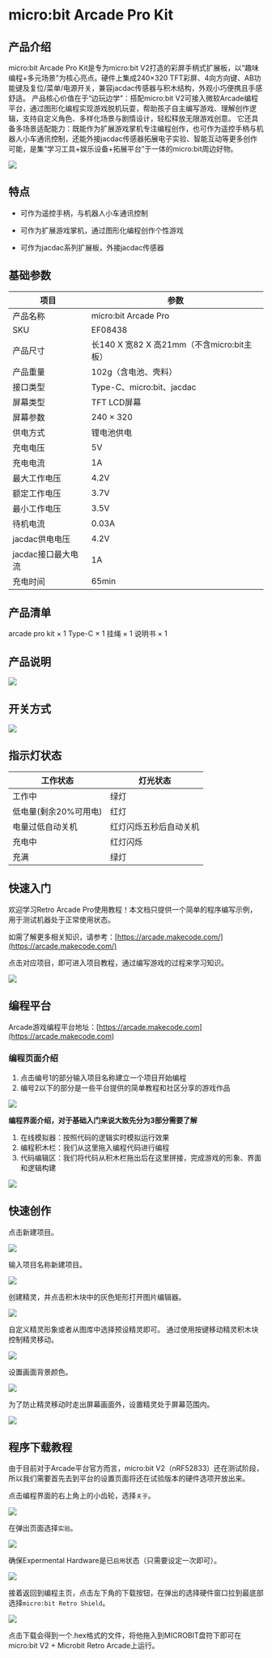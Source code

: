 ﻿# micro:bit Arcade Pro Kit

## 产品介绍

micro:bit Arcade Pro Kit是专为micro:bit V2打造的彩屏手柄式扩展板，以“趣味编程+多元场景”为核心亮点。硬件上集成240×320 TFT彩屏、4向方向键、AB功能键及复位/菜单/电源开关，兼容jacdac传感器与积木结构，外观小巧便携且手感舒适。
产品核心价值在于“边玩边学”：搭配micro:bit V2可接入微软Arcade编程平台，通过图形化编程实现游戏脱机玩耍，帮助孩子自主编写游戏、理解创作逻辑，支持自定义角色、多样化场景与剧情设计，轻松释放无限游戏创意。
它还具备多场景适配能力：既能作为扩展游戏掌机专注编程创作，也可作为遥控手柄与机器人小车通讯控制，还能外接jacdac传感器拓展电子实验、智能互动等更多创作可能，是集“学习工具+娱乐设备+拓展平台”于一体的micro:bit周边好物。

![](https://wiki-media-ef.oss-cn-hongkong.aliyuncs.com/docs/microbit/retro-arcade/microbit-arcade-pro-kit/microbit-arcade-pro-kit.png)

## 特点

- 可作为遥控手柄，与机器人小车通讯控制

- 可作为扩展游戏掌机，通过图形化编程创作个性游戏

- 可作为jacdac系列扩展板，外接jacdac传感器

## 基础参数

| 项目 | 参数 |
|---|---|
| 产品名称 | micro:bit Arcade Pro |
| SKU | EF08438 |
| 产品尺寸 | 长140 X 宽82 X 高21mm（不含micro:bit主板） |
| 产品重量 | 102g（含电池、壳料） |
| 接口类型 | Type-C、micro:bit、jacdac |
| 屏幕类型 | TFT LCD屏幕 |
| 屏幕参数 | 240 × 320 |
| 供电方式 | 锂电池供电 |
| 充电电压 | 5V |
| 充电电流 | 1A |
| 最大工作电压 | 4.2V |
| 额定工作电压 | 3.7V |
| 最小工作电压 | 3.5V |
| 待机电流 | 0.03A |
| jacdac供电电压 | 4.2V |
| jacdac接口最大电流 | 1A |
| 充电时间 | 65min |

## 产品清单

arcade pro kit × 1
Type-C × 1
挂绳 × 1
说明书 × 1

## 产品说明

![](https://wiki-media-ef.oss-cn-hongkong.aliyuncs.com/docs/microbit/retro-arcade/microbit-arcade-pro-kit/microbit-arcade-pro-kit-01.png)

##  开关方式

![](https://wiki-media-ef.oss-cn-hongkong.aliyuncs.com/docs/microbit/retro-arcade/microbit-arcade-pro-kit/microbit-arcade-pro-kit-02.png)

## 指示灯状态

| 工作状态 | 灯光状态 |
|---|---|
|工作中|绿灯|
|低电量(剩余20%可用电)|红灯|
|电量过低自动关机|红灯闪烁五秒后自动关机|
|充电中|红灯闪烁|
|充满|绿灯|

## 快速入门

欢迎学习Retro Arcade Pro使用教程！本文档只提供一个简单的程序编写示例，用于测试机器处于正常使用状态。

如需了解更多相关知识，请参考：[https://arcade.makecode.com/](https://arcade.makecode.com/)

点击对应项目，即可进入项目教程，通过编写游戏的过程来学习知识。

![](https://wiki-media-ef.oss-cn-hongkong.aliyuncs.com/docs/microbit/expansion-board/microbit-retro-arcade-se/images/microbit-retro-arcade-28.png)

## 编程平台

Arcade游戏编程平台地址：[https://arcade.makecode.com](https://arcade.makecode.com)

### 编程页面介绍

1. 点击编号1的部分输入项目名称建立一个项目开始编程
2. 编号2以下的部分是一些平台提供的简单教程和社区分享的游戏作品

![](https://wiki-media-ef.oss-cn-hongkong.aliyuncs.com/docs/microbit/expansion-board/microbit-retro-arcade-se/images/microbit-retro-arcade-08.png)

**编程界面介绍，对于基础入门来说大致先分为3部分需要了解**

1. 在线模拟器：按照代码的逻辑实时模拟运行效果
2. 编程积木栏：我们从这里拖入编程代码进行编程
3. 代码编辑区：我们将代码从积木栏拖出后在这里拼接，完成游戏的形象、界面和逻辑构建

![](https://wiki-media-ef.oss-cn-hongkong.aliyuncs.com/docs/microbit/expansion-board/microbit-retro-arcade-se/images/microbit-retro-arcade-09.png)

## 快速创作

点击新建项目。

![](https://wiki-media-ef.oss-cn-hongkong.aliyuncs.com/docs/microbit/expansion-board/microbit-retro-arcade-se/images/microbit-retro-arcade-10.png)

输入项目名称新建项目。

![](https://wiki-media-ef.oss-cn-hongkong.aliyuncs.com/docs/microbit/expansion-board/microbit-retro-arcade-se/images/microbit-retro-arcade-11.png)


创建精灵，并点击积木块中的灰色矩形打开图片编辑器。

![](https://wiki-media-ef.oss-cn-hongkong.aliyuncs.com/docs/microbit/expansion-board/microbit-retro-arcade-se/images/microbit-retro-arcade-12.png)

自定义精灵形象或者从图库中选择预设精灵即可。
通过使用按键移动精灵积木块控制精灵移动。

![](https://wiki-media-ef.oss-cn-hongkong.aliyuncs.com/docs/microbit/expansion-board/microbit-retro-arcade-se/images/microbit-retro-arcade-13.png)

设置画面背景颜色。

![](https://wiki-media-ef.oss-cn-hongkong.aliyuncs.com/docs/microbit/expansion-board/microbit-retro-arcade-se/images/microbit-retro-arcade-14.png)

为了防止精灵移动时走出屏幕画面外，设置精灵处于屏幕范围内。

![](https://wiki-media-ef.oss-cn-hongkong.aliyuncs.com/docs/microbit/expansion-board/microbit-retro-arcade-se/images/microbit-retro-arcade-15.png)

## 程序下载教程

由于目前对于Arcade平台官方而言，micro:bit V2（nRF52833）还在测试阶段，所以我们需要首先去到平台的设置页面将还在试验版本的硬件选项开放出来。

点击编程界面的右上角上的小齿轮，选择`关于`。

![](https://wiki-media-ef.oss-cn-hongkong.aliyuncs.com/docs/microbit/expansion-board/microbit-retro-arcade-se/images/microbit-retro-arcade-16.png)

在弹出页面选择`实验`。

![](https://wiki-media-ef.oss-cn-hongkong.aliyuncs.com/docs/microbit/expansion-board/microbit-retro-arcade-se/images/microbit-retro-arcade-17.png)

确保Expermental Hardware是已`启用`状态（只需要设定一次即可）。

![](https://wiki-media-ef.oss-cn-hongkong.aliyuncs.com/docs/microbit/expansion-board/microbit-retro-arcade-se/images/microbit-retro-arcade-18.png)

接着返回到编程主页，点击左下角的下载按钮，在弹出的选择硬件窗口拉到最底部选择`micro:bit Retro Shield`。

![](https://wiki-media-ef.oss-cn-hongkong.aliyuncs.com/docs/microbit/expansion-board/microbit-retro-arcade-se/images/microbit-retro-arcade-19.png)

点击下载会得到一个.hex格式的文件，将他拖入到MICROBIT盘符下即可在micro:bit V2 + Microbit Retro Arcade上运行。
